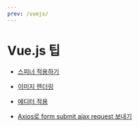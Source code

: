 ```yaml
---
prev: /vuejs/
---
```

# Vue.js 팁

- [스피너 적용하기](/vuejs/general/spinner/)

- [이미지 렌더링](/vuejs/general/imagerender/)

- [에디터 적용](/vuejs/general/editor/)

- [Axios로 form submit ajax request 보내기](/vuejs/general/axios/)
